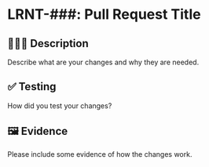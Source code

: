 # LRNT-###: Pull Request Title

## 👨🏽‍💻 Description

Describe what are your changes and why they are needed.

## ✅ Testing

How did you test your changes?

## 🖼️ Evidence

Please include some evidence of how the changes work.
